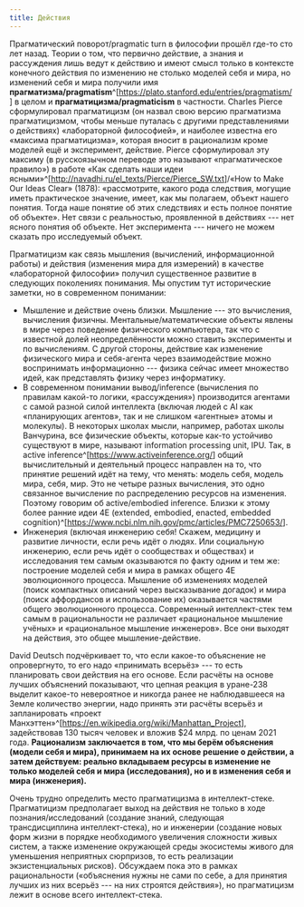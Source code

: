 ```yaml
---
title: Действия
---
```


Прагматический поворот/pragmatic turn в философии прошёл где-то сто лет
назад. Теории о том, что первично действие, а знания и рассуждения лишь
ведут к действию и имеют смысл только в контексте конечного действия по
изменению не столько моделей себя и мира, но изменений себя и мира
получили имя
**прагматизма/pragmatism**^[<https://plato.stanford.edu/entries/pragmatism/>]
в целом и **прагматицизма/pragmaticism** в частности. Charles Pierce
сформулировал прагматицизм (он назвал свою версию прагматизма
прагматицизмом, чтобы меньше путалась с другими представлениями о
действиях) «лабораторной философией», и наиболее известна его «максима
прагматицизма», которая вносит в рационализм кроме моделей ещё и
эксперимент, действие. Pierce сформулировал эту максиму (в русскоязычном
переводе это называют «прагматическое правило») в работе «Как сделать
наши идеи
ясными»^[<http://navadhi.ru/el_texts/Pierce/Pierce_SW.txt>]/«How
to Make Our Ideas Clear» (1878): «рассмотрите, какого рода следствия,
могущие иметь практическое значение, имеет, как мы полагаем, объект
нашего понятия. Тогда наше понятие об этих следствиях и есть полное
понятие об объекте». Нет связи с реальностью, проявленной в
действиях --- нет ясного понятия об объекте. Нет эксперимента --- ничего
не можем сказать про исследуемый объект.

Прагматицизм как связь мышления (вычислений, информационной работы) и
действия (изменения мира для измерений) в качестве «лабораторной
философии» получил существенное развитие в следующих поколениях
понимания. Мы опустим тут исторические заметки, но в современном
понимании:

-   Мышление и действие очень близки. Мышление --- это вычисления,
    вычисления физичны. Ментальные/математические объекты явлены в мире
    через поведение физического компьютера, так что с известной долей
    неопределённости можно ставить эксперименты и по вычислениям. С
    другой стороны, действие как изменение физического мира и
    себя-агента через взаимодействие можно воспринимать
    информационно --- физика сейчас имеет множество идей, как
    представлять физику через информатику.
-   В современном понимании вывод/inference (вычисления по правилам
    какой-то логики, «рассуждения») производится агентами с самой разной
    силой интеллекта (включая людей с AI как «планирующих агентов», так
    и не слишком «агентные» атомы и молекулы). В некоторых школах мысли,
    например, работах школы Ванчурина, все физические объекты, которые
    как-то устойчиво существуют в мире, называют information processing
    unit, IPU. Так, в active
    inference^[<https://www.activeinference.org/>]
    общий вычислительный и деятельный процесс направлен на то, что
    принятие решений идёт на тему, что менять: модель себя, модель мира,
    себя, мир. Это не четыре разных вычисления, это одно связанное
    вычисление по распределению ресурсов на изменения. Поэтому говорим
    об active/embodied inference. Близки к этому более ранние идеи 4E
    (extended, embodied, enacted, embedded
    cognition)^[<https://www.ncbi.nlm.nih.gov/pmc/articles/PMC7250653/>].
-   Инженерия (включая инженерию себя! Скажем, медицину и развитие
    личности, если речь идёт о людях. Или социальную инженерию, если
    речь идёт о сообществах и обществах) и исследования тем самым
    оказываются по факту одним и тем же: построение моделей себя и мира
    в рамках общего 4E эволюционного процесса. Мышление об изменениях
    моделей (поиск компактных описаний через высказывание догадок) и
    мира (поиск аффордансов и использование их) оказывается частями
    общего эволюционного процесса. Современный интеллект-стек тем самым
    в рациональности не различает «рациональное мышление учёных» и
    «рациональное мышление инженеров». Все они выходят на действия, это
    общее мышление-действие.

David Deutsch подчёркивает то, что если какое-то объяснение не
опровергнуто, то его надо «принимать всерьёз» --- то есть планировать
свои действия на его основе. Если расчёты на основе лучших объяснений
показывают, что цепная реакция в уране-238 выделит какое-то невероятное
и никогда ранее не наблюдавшееся на Земле количество энергии, надо
принять эти расчёты всерьёз и запланировать «проект
Манхэттен»^[<https://en.wikipedia.org/wiki/Manhattan_Project>],
задействовав 130 тысяч человек и вложив \$24 млрд. по ценам 2021 года.
**Рационализм заключается в том, что мы берём объяснения (модели себя и
мира), принимаем на их основе решение о действии, а затем действуем:
реально вкладываем ресурсы в изменение не только моделей себя и мира
(исследования), но и в изменения себя и мира (инженерия).**

Очень трудно определить место прагматицизма в интеллект-стеке.
Прагматицизм предполагает выход на действия не только в ходе
познания/исследований (создание знаний, следующая трансдисциплина
интеллект-стека), но и инженерии (создание новых форм жизни в порядке
необходимого увеличения сложности живых систем, а также изменение
окружающей среды экосистемы живого для уменьшения неприятных сюрпризов,
то есть реализации экзистенциальных рисков). Обсуждаем пока это в рамках
рациональности («объяснения нужны не сами по себе, а для принятия лучших
из них всерьёз --- на них строятся действия»), но прагматицизм лежит в
основе всего интеллект-стека.
